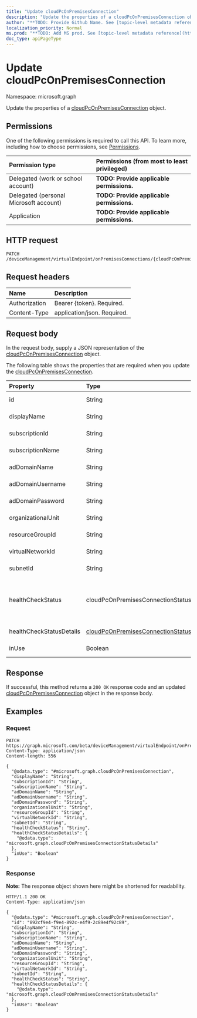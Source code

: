 ```yaml
---
title: "Update cloudPcOnPremisesConnection"
description: "Update the properties of a cloudPcOnPremisesConnection object."
author: "**TODO: Provide Github Name. See [topic-level metadata reference](https://msgo.azurewebsites.net/add/document/guidelines/metadata.html#topic-level-metadata)**"
localization_priority: Normal
ms.prod: "**TODO: Add MS prod. See [topic-level metadata reference](https://msgo.azurewebsites.net/add/document/guidelines/metadata.html#topic-level-metadata)**"
doc_type: apiPageType
---
```


# Update cloudPcOnPremisesConnection
Namespace: microsoft.graph

Update the properties of a [cloudPcOnPremisesConnection](../resources/cloudpconpremisesconnection.md) object.

## Permissions
One of the following permissions is required to call this API. To learn more, including how to choose permissions, see [Permissions](/graph/permissions-reference).

|Permission type|Permissions (from most to least privileged)|
|:---|:---|
|Delegated (work or school account)|**TODO: Provide applicable permissions.**|
|Delegated (personal Microsoft account)|**TODO: Provide applicable permissions.**|
|Application|**TODO: Provide applicable permissions.**|

## HTTP request

<!-- {
  "blockType": "ignored"
}
-->
``` http
PATCH /deviceManagement/virtualEndpoint/onPremisesConnections/{cloudPcOnPremisesConnectionId}
```

## Request headers
|Name|Description|
|:---|:---|
|Authorization|Bearer {token}. Required.|
|Content-Type|application/json. Required.|

## Request body
In the request body, supply a JSON representation of the [cloudPcOnPremisesConnection](../resources/cloudpconpremisesconnection.md) object.

The following table shows the properties that are required when you update the [cloudPcOnPremisesConnection](../resources/cloudpconpremisesconnection.md).

|Property|Type|Description|
|:---|:---|:---|
|id|String|**TODO: Add Description**|
|displayName|String|**TODO: Add Description**|
|subscriptionId|String|**TODO: Add Description**|
|subscriptionName|String|**TODO: Add Description**|
|adDomainName|String|**TODO: Add Description**|
|adDomainUsername|String|**TODO: Add Description**|
|adDomainPassword|String|**TODO: Add Description**|
|organizationalUnit|String|**TODO: Add Description**|
|resourceGroupId|String|**TODO: Add Description**|
|virtualNetworkId|String|**TODO: Add Description**|
|subnetId|String|**TODO: Add Description**|
|healthCheckStatus|cloudPcOnPremisesConnectionStatus|**TODO: Add Description**. Possible values are: `pending`, `running`, `passed`, `failed`, `unknownFutureValue`.|
|healthCheckStatusDetails|[cloudPcOnPremisesConnectionStatusDetails](../resources/cloudpconpremisesconnectionstatusdetails.md)|**TODO: Add Description**|
|inUse|Boolean|**TODO: Add Description**|



## Response

If successful, this method returns a `200 OK` response code and an updated [cloudPcOnPremisesConnection](../resources/cloudpconpremisesconnection.md) object in the response body.

## Examples

### Request
<!-- {
  "blockType": "request",
  "name": "update_cloudpconpremisesconnection"
}
-->
``` http
PATCH https://graph.microsoft.com/beta/deviceManagement/virtualEndpoint/onPremisesConnections/{cloudPcOnPremisesConnectionId}
Content-Type: application/json
Content-length: 556

{
  "@odata.type": "#microsoft.graph.cloudPcOnPremisesConnection",
  "displayName": "String",
  "subscriptionId": "String",
  "subscriptionName": "String",
  "adDomainName": "String",
  "adDomainUsername": "String",
  "adDomainPassword": "String",
  "organizationalUnit": "String",
  "resourceGroupId": "String",
  "virtualNetworkId": "String",
  "subnetId": "String",
  "healthCheckStatus": "String",
  "healthCheckStatusDetails": {
    "@odata.type": "microsoft.graph.cloudPcOnPremisesConnectionStatusDetails"
  },
  "inUse": "Boolean"
}
```


### Response
**Note:** The response object shown here might be shortened for readability.
<!-- {
  "blockType": "response",
  "truncated": true
}
-->
``` http
HTTP/1.1 200 OK
Content-Type: application/json

{
  "@odata.type": "#microsoft.graph.cloudPcOnPremisesConnection",
  "id": "892cf9e4-f9e4-892c-e4f9-2c89e4f92c89",
  "displayName": "String",
  "subscriptionId": "String",
  "subscriptionName": "String",
  "adDomainName": "String",
  "adDomainUsername": "String",
  "adDomainPassword": "String",
  "organizationalUnit": "String",
  "resourceGroupId": "String",
  "virtualNetworkId": "String",
  "subnetId": "String",
  "healthCheckStatus": "String",
  "healthCheckStatusDetails": {
    "@odata.type": "microsoft.graph.cloudPcOnPremisesConnectionStatusDetails"
  },
  "inUse": "Boolean"
}
```


